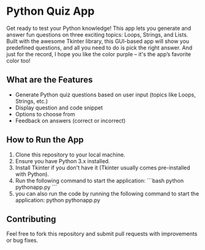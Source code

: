 # Python Quiz App

Get ready to test your Python knowledge! This app lets you generate and answer fun questions on three exciting topics: Loops, Strings, and Lists. Built with the awesome Tkinter library, this GUI-based app will show you predefined questions, and all you need to do is pick the right answer. And just for the record, I hope you like the color purple – it's the app’s favorite color too!


## What are the Features
- Generate Python quiz questions based on user input (topics like Loops, Strings, etc.)
- Display question and code snippet
- Options to choose from
- Feedback on answers (correct or incorrect)

## How to Run the App
1. Clone this repository to your local machine.
2. Ensure you have Python 3.x installed.
3. Install Tkinter if you don't have it (Tkinter usually comes pre-installed with Python).
4. Run the following command to start the application:
   \`\`\`bash
   python pythonapp.py
   \`\`\`
5. you can also run the code by running the following command to start the application:
     python pythonapp.py

## Contributing
Feel free to fork this repository and submit pull requests with improvements or bug fixes.

